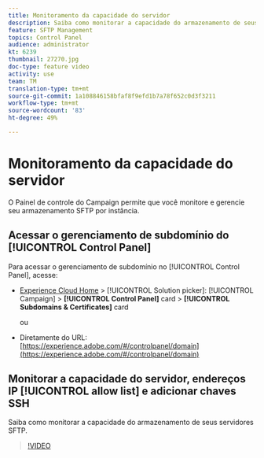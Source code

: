 ```yaml
---
title: Monitoramento da capacidade do servidor
description: Saiba como monitorar a capacidade do armazenamento de seus servidores SFTP.
feature: SFTP Management
topics: Control Panel
audience: administrator
kt: 6239
thumbnail: 27270.jpg
doc-type: feature video
activity: use
team: TM
translation-type: tm+mt
source-git-commit: 1a108846158bfaf8f9efd1b7a78f652c0d3f3211
workflow-type: tm+mt
source-wordcount: '83'
ht-degree: 49%

---
```



# Monitoramento da capacidade do servidor

O Painel de controle do Campaign permite que você monitore e gerencie seu armazenamento SFTP por instância.

## Acessar o gerenciamento de subdomínio do [!UICONTROL Control Panel]

Para acessar o gerenciamento de subdomínio no [!UICONTROL Control Panel], acesse:

* [Experience Cloud Home](https://experience.adobe.com/#/home) > [!UICONTROL Solution picker]: [!UICONTROL Campaign] > **[!UICONTROL Control Panel]** card > **[!UICONTROL Subdomains & Certificates]** card

   ou
* Diretamente do URL: [https://experience.adobe.com/#/controlpanel/domain](https://experience.adobe.com/#/controlpanel/domain)

## Monitorar a capacidade do servidor, endereços IP [!UICONTROL allow list] e adicionar chaves SSH

Saiba como monitorar a capacidade do armazenamento de seus servidores SFTP.

>[!VIDEO](https://video.tv.adobe.com/v/27270?quality=12)
